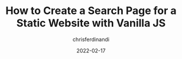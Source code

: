 ---
author: chrisferdinandi
date: 2022-02-17
tags:
  - html
  - javascript
target_url: https://gomakethings.com/how-to-create-a-search-page-for-a-static-website-with-vanilla-js/
title: How to Create a Search Page for a Static Website with Vanilla JS
---